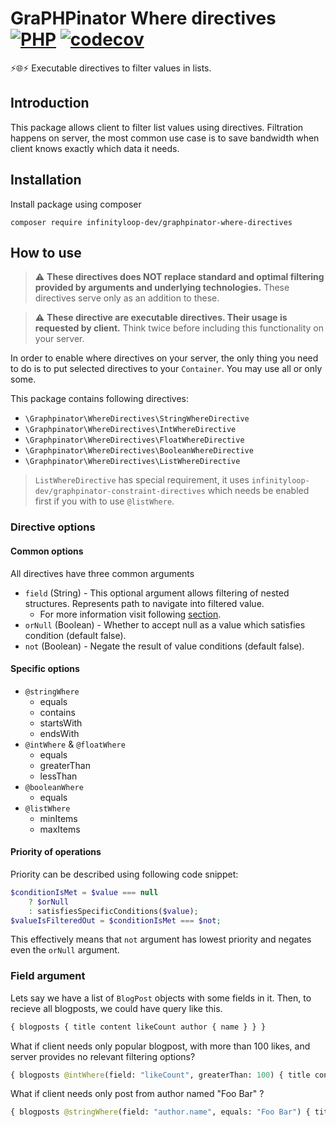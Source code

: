 # GraPHPinator Where directives [![PHP](https://github.com/infinityloop-dev/graphpinator-where-directives/workflows/PHP/badge.svg?branch=master)](https://github.com/infinityloop-dev/graphpinator-where-directives/actions?query=workflow%3APHP) [![codecov](https://codecov.io/gh/infinityloop-dev/graphpinator-where-directives/branch/master/graph/badge.svg)](https://codecov.io/gh/infinityloop-dev/graphpinator-where-directives)

:zap::globe_with_meridians::zap: Executable directives to filter values in lists.

## Introduction

This package allows client to filter list values using directives. Filtration happens on server, the most common use case is to save bandwidth when client knows exactly which data it needs.

## Installation

Install package using composer

```composer require infinityloop-dev/graphpinator-where-directives```

## How to use

> :warning: **These directives does NOT replace standard and optimal filtering provided by arguments and underlying technologies.** These directives serve only as an addition to these.

> :warning: **These directive are executable directives. Their usage is requested by client.** Think twice before including this functionality on your server.

In order to enable where directives on your server, the only thing you need to do is to put selected directives to your `Container`. You may use all or only some.

This package contains following directives:

- `\Graphpinator\WhereDirectives\StringWhereDirective`
- `\Graphpinator\WhereDirectives\IntWhereDirective`
- `\Graphpinator\WhereDirectives\FloatWhereDirective`
- `\Graphpinator\WhereDirectives\BooleanWhereDirective`
- `\Graphpinator\WhereDirectives\ListWhereDirective`

> `ListWhereDirective` has special requirement, it uses `infinityloop-dev/graphpinator-constraint-directives` which needs be enabled first if you with to use `@listWhere`.

### Directive options

#### Common options

All directives have three common arguments

- `field` (String) - This optional argument allows filtering of nested structures. Represents path to navigate into filtered value.
    - For more information visit following [section](#Field-argument).
- `orNull` (Boolean) - Whether to accept null as a value which satisfies condition (default false).
- `not` (Boolean) - Negate the result of value conditions (default false).

#### Specific options

- `@stringWhere`
    - equals
    - contains
    - startsWith
    - endsWith
- `@intWhere` & `@floatWhere`
    - equals
    - greaterThan
    - lessThan
- `@booleanWhere`
    - equals
- `@listWhere`
    - minItems
    - maxItems

#### Priority of operations

Priority can be described using following code snippet:

```php
$conditionIsMet = $value === null
    ? $orNull
    : satisfiesSpecificConditions($value);
$valueIsFilteredOut = $conditionIsMet === $not;
```
This effectively means that `not` argument has lowest priority and negates even the `orNull` argument.

### Field argument

Lets say we have a list of `BlogPost` objects with some fields in it. 
Then, to recieve all blogposts, we could have query like this.

```graphql
{ blogposts { title content likeCount author { name } } }
```

What if client needs only popular blogpost, with more than 100 likes, and server provides no relevant filtering options?

```graphql
{ blogposts @intWhere(field: "likeCount", greaterThan: 100) { title content likeCount author { name } } }
```

What if client needs only post from author named "Foo Bar" ?

```graphql
{ blogposts @stringWhere(field: "author.name", equals: "Foo Bar") { title content likeCount author { name } } }
```
